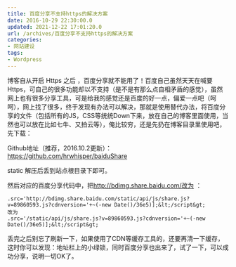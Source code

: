 ```yaml
---
title: 百度分享不支持https的解决方案
date: 2016-10-29 22:30:00.0
updated: 2021-12-22 17:01:20.0
url: /archives/百度分享不支持https的解决方案
categories: 
- 网站建设
tags: 
- Wordpress
---
```


<p>博客自从开启 Https 之后 ，百度分享就不能用了！百度自己虽然天天在喊要Https，可自己的很多功能却以不支持（是不是有那么点自相矛盾的感觉），虽然网上也有很多分享工具，可是给我的感觉还是百度的好一点，偏爱一点吧（呵呵），网上找了很多，终于发现有办法可以解决，那就是使用替代办法，将百度分享的文件（包括所有的JS，CSS等统统Down下来，放在自己的博客里面使用，当然也可以放在比如七牛、又拍云等），俺比较穷，还是先扔在博客目录里使用吧，先下载：</p><p>Github地址（推荐，2016.10.2更新）：<a href="https://github.com/hrwhisper/baiduShare">https://github.com/hrwhisper/baiduShare</a></p><p>static 解压后丢到站点根目录下即可。</p><p>然后对应的百度分享代码中，把<a href="http://bdimg.share.baidu.com/改为">http://bdimg.share.baidu.com/改为</a> ：</p><pre><code>.src='http://bdimg.share.baidu.com/static/api/js/share.js?v=89860593.js?cdnversion='+~(-new Date()/36e5)];&amp;lt;/script&amp;gt;
改为
.src='/static/api/js/share.js?v=89860593.js?cdnversion='+~(-new Date()/36e5)];&amp;lt;/script&amp;gt;
</code></pre><p>丢完之后别忘了刷新一下，如果使用了CDN等缓存工具的，还要再清一下缓存，这时你可以发现：地址栏上的小绿锁，同时百度分享也出来了，试了一下，可以成功分享，说明一切OK了。</p>